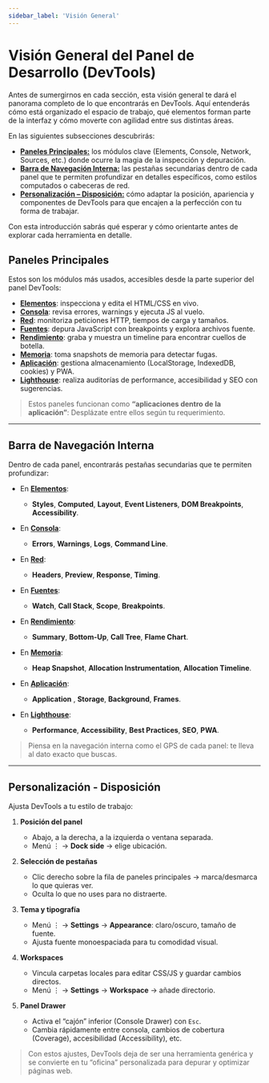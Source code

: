 ```yaml
---
sidebar_label: 'Visión General'
---
```


# Visión General del Panel de Desarrollo (DevTools)

Antes de sumergirnos en cada sección, esta visión general te dará el panorama completo de lo que encontrarás en DevTools. Aquí entenderás cómo está organizado el espacio de trabajo, qué elementos forman parte de la interfaz y cómo moverte con agilidad entre sus distintas áreas.

En las siguientes subsecciones descubrirás:

- [**Paneles Principales:**](#paneles-principales) los módulos clave (Elements, Console, Network, Sources, etc.) donde ocurre la magia de la inspección y depuración.  
- [**Barra de Navegación Interna:**](#barra-de-navegación-interna) las pestañas secundarias dentro de cada panel que te permiten profundizar en detalles específicos, como estilos computados o cabeceras de red.  
- [**Personalización – Disposición:**](#personalización---disposición) cómo adaptar la posición, apariencia y componentes de DevTools para que encajen a la perfección con tu forma de trabajar.

Con esta introducción sabrás qué esperar y cómo orientarte antes de explorar cada herramienta en detalle.

## Paneles Principales

Estos son los módulos más usados, accesibles desde la parte superior del panel DevTools:

- [**Elementos**](paneles/elements): inspecciona y edita el HTML/CSS en vivo.
- [**Consola**](paneles/console): revisa errores, warnings y ejecuta JS al vuelo.
- [**Red**](paneles/network): monitoriza peticiones HTTP, tiempos de carga y tamaños.
- [**Fuentes**](paneles/sources): depura JavaScript con breakpoints y explora archivos fuente.
- [**Rendimiento**](paneles/performance): graba y muestra un timeline para encontrar cuellos de botella.
- [**Memoria**](paneles/memory): toma snapshots de memoria para detectar fugas.
- [**Aplicación**](paneles/applicaton): gestiona almacenamiento (LocalStorage, IndexedDB, cookies) y PWA.
- [**Lighthouse**](paneles/lighthouse): realiza auditorías de performance, accesibilidad y SEO con sugerencias.

> Estos paneles funcionan como **“aplicaciones dentro de la aplicación”**: Desplázate entre ellos según tu requerimiento.

---

## Barra de Navegación Interna

Dentro de cada panel, encontrarás pestañas secundarias que te permiten profundizar:

- En [**Elementos**](paneles/elements):  
  - **Styles**, **Computed**, **Layout**, **Event Listeners**, **DOM Breakpoints**, **Accessibility**.  

- En [**Consola**](paneles/console):  
  - **Errors**, **Warnings**, **Logs**, **Command Line**.  

- En [**Red**](paneles/network):  
  - **Headers**, **Preview**, **Response**, **Timing**.  

- En [**Fuentes**](paneles/sources):  
  - **Watch**, **Call Stack**, **Scope**, **Breakpoints**.  

- En [**Rendimiento**](paneles/performance):  
  - **Summary**, **Bottom-Up**, **Call Tree**, **Flame Chart**.  

- En [**Memoria**](paneles/memory):  
  - **Heap Snapshot**, **Allocation Instrumentation**, **Allocation Timeline**.  

- En [**Aplicación**](paneles/applicaton):  
  - **Application** , **Storage**, **Background**, **Frames**.  

- En [**Lighthouse**](paneles/lighthouse):  
  - **Performance**, **Accessibility**, **Best Practices**, **SEO**, **PWA**.  

> Piensa en la navegación interna como el GPS de cada panel: te lleva al dato exacto que buscas.

---

## Personalización - Disposición

Ajusta DevTools a tu estilo de trabajo:

1. **Posición del panel**  
   - Abajo, a la derecha, a la izquierda o ventana separada.  
   - Menú ⋮ → **Dock side** → elige ubicación.

2. **Selección de pestañas**  
   - Clic derecho sobre la fila de paneles principales → marca/desmarca lo que quieras ver.  
   - Oculta lo que no uses para no distraerte.

3. **Tema y tipografía**  
   - Menú ⋮ → **Settings** → **Appearance**: claro/oscuro, tamaño de fuente.  
   - Ajusta fuente monoespaciada para tu comodidad visual.

4. **Workspaces**  
   - Vincula carpetas locales para editar CSS/JS y guardar cambios directos.  
   - Menú ⋮ → **Settings** → **Workspace** → añade directorio.

5. **Panel Drawer**  
   - Activa el “cajón” inferior (Console Drawer) con `Esc`.  
   - Cambia rápidamente entre consola, cambios de cobertura (Coverage), accesibilidad (Accessibility), etc.

> Con estos ajustes, DevTools deja de ser una herramienta genérica y se convierte en tu “oficina” personalizada para depurar y optimizar páginas web.  
